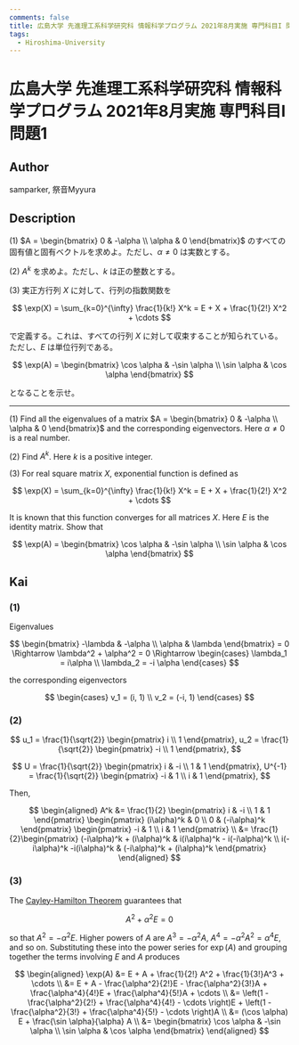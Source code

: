 ```yaml
---
comments: false
title: 広島大学 先進理工系科学研究科 情報科学プログラム 2021年8月実施 専門科目I 問題1
tags:
  - Hiroshima-University
---
```

# 広島大学 先進理工系科学研究科 情報科学プログラム 2021年8月実施 専門科目I 問題1


## **Author**
samparker, 祭音Myyura

## **Description**
(1) $A = \begin{bmatrix} 0 & -\alpha \\ \alpha & 0 \end{bmatrix}$ のすべての固有値と固有ベクトルを求めよ。ただし、$\alpha \neq 0$ は実数とする。

(2) $A^k$ を求めよ。ただし、$k$ は正の整数とする。

(3) 実正方行列 $X$ に対して、行列の指数関数を

$$
\exp(X) = \sum_{k=0}^{\infty} \frac{1}{k!} X^k = E + X + \frac{1}{2!} X^2 + \cdots
$$

で定義する。これは、すべての行列 $X$ に対して収束することが知られている。ただし、$E$ は単位行列である。

$$
\exp(A) = \begin{bmatrix} \cos \alpha & -\sin \alpha \\ \sin \alpha & \cos \alpha \end{bmatrix}
$$

となることを示せ。

--------------------------------------------------------

(1) Find all the eigenvalues of a matrix $A = \begin{bmatrix} 0 & -\alpha \\ \alpha & 0 \end{bmatrix}$ and the corresponding eigenvectors. Here $\alpha \neq 0$ is a real number.

(2) Find $A^k$. Here $k$ is a positive integer.

(3) For real square matrix $X$, exponential function is defined as

$$
\exp(X) = \sum_{k=0}^{\infty} \frac{1}{k!} X^k = E + X + \frac{1}{2!} X^2 + \cdots
$$

It is known that this function converges for all matrices $X$. Here $E$ is the identity matrix.
Show that

$$
\exp(A) = \begin{bmatrix} \cos \alpha & -\sin \alpha \\ \sin \alpha & \cos \alpha \end{bmatrix}
$$

## **Kai**
### (1)
Eigenvalues

$$
\begin{bmatrix}
    -\lambda & -\alpha \\
    \alpha & \lambda
\end{bmatrix}
= 0
\Rightarrow
\lambda^2 + \alpha^2 = 0
\Rightarrow
\begin{cases}
    \lambda_1 = i\alpha \\
    \lambda_2 = -i \alpha
\end{cases}
$$

the corresponding eigenvectors

$$
\begin{cases}
    v_1 = (i, 1) \\
    v_2 = (-i, 1)
\end{cases}
$$

### (2)

$$
u_1 = \frac{1}{\sqrt{2}} \begin{pmatrix}
    i \\ 1
\end{pmatrix},
u_2 = \frac{1}{\sqrt{2}} \begin{pmatrix}
    -i \\ 1
\end{pmatrix},
$$

$$
U = \frac{1}{\sqrt{2}} \begin{pmatrix}
    i & -i \\ 1 & 1
\end{pmatrix},
U^{-1} = \frac{1}{\sqrt{2}} \begin{pmatrix}
    -i & 1 \\ i & 1
\end{pmatrix},
$$

Then,

$$
\begin{aligned}
    A^k &= \frac{1}{2} \begin{pmatrix}
    i & -i \\ 1 & 1
\end{pmatrix}
\begin{pmatrix}
    (i\alpha)^k & 0 \\ 0 & (-i\alpha)^k
\end{pmatrix}
\begin{pmatrix}
    -i & 1 \\ i & 1
\end{pmatrix} \\
&= \frac{1}{2}\begin{pmatrix}
    (-i\alpha)^k + (i\alpha)^k & i(i\alpha)^k - i(-i\alpha)^k \\
    i(-i\alpha)^k -i(i\alpha)^k & (-i\alpha)^k + (i\alpha)^k 
\end{pmatrix}
\end{aligned}
$$

### (3)
The [Cayley-Hamilton Theorem](https://en.wikipedia.org/wiki/Cayley%E2%80%93Hamilton_theorem#:~:text=In%20linear%20algebra%2C%20the%20Cayley,satisfies%20its%20own%20characteristic%20equation.) guarantees that

$$
A^2 + \alpha^2 E = 0
$$

so that $A^2 = -\alpha^2 E$. Higher powers of $A$ are $A^3 = -\alpha^2 A$, $A^4 = -\alpha^2 A^2 = \alpha^4 E$, and so on.
Substituting these into the power series for $\exp(A)$ and grouping together the terms involving $E$ and $A$ produces

$$
\begin{aligned}
    \exp(A) &= E + A + \frac{1}{2!} A^2 + \frac{1}{3!}A^3 + \cdots \\
    &= E + A - \frac{\alpha^2}{2!}E - \frac{\alpha^2}{3!}A + \frac{\alpha^4}{4!}E + \frac{\alpha^4}{5!}A + \cdots \\
    &= \left(1 - \frac{\alpha^2}{2!} + \frac{\alpha^4}{4!} - \cdots \right)E + \left(1 - \frac{\alpha^2}{3!} + \frac{\alpha^4}{5!} - \cdots \right)A \\
    &= (\cos \alpha) E + \frac{\sin \alpha}{\alpha} A \\
    &= \begin{bmatrix} \cos \alpha & -\sin \alpha \\ \sin \alpha & \cos \alpha \end{bmatrix}
\end{aligned}
$$